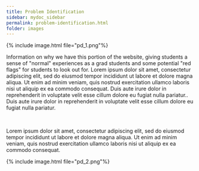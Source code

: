 ```yaml
---
title: Problem Identification
sidebar: mydoc_sidebar
permalink: problem-identification.html
folder: images
---
```


<div class="row">
<div class="col-md-6">
    {% include image.html file="pd_1.png"%}
</div>

<div class="col-md-6">
    <p>Information on why we have this portion of the website,  giving students a sense of "normal" experiences as a grad students and some potential "red flags" for students to look out for. Lorem ipsum dolor sit amet, consectetur adipiscing elit, sed do eiusmod tempor incididunt ut labore et dolore magna aliqua. Ut enim ad minim veniam, quis nostrud exercitation ullamco laboris nisi ut aliquip ex ea commodo consequat. Duis aute irure dolor in reprehenderit in voluptate velit esse cillum dolore eu fugiat nulla pariatur.. Duis aute irure dolor in reprehenderit in voluptate velit esse cillum dolore eu fugiat nulla pariatur.</p>
</div>
</div>

<div class="row">
<br/>
</div>

<div class="row">
<div class="col-md-6">
    <p>Lorem ipsum dolor sit amet, consectetur adipiscing elit, sed do eiusmod tempor incididunt ut labore et dolore magna aliqua. Ut enim ad minim veniam, quis nostrud exercitation ullamco laboris nisi ut aliquip ex ea commodo consequat.</p>
</div>

<div class="col-md-6">
    {% include image.html file="pd_2.png"%}
</div>
</div>

<script>
    $("#tg-sb-sidebar").toggle();
    $("#tg-sb-content").toggleClass('col-md-9');
    $("#tg-sb-content").toggleClass('col-md-12');
    $("#tg-sb-icon").toggleClass('fa-toggle-on');
    $("#tg-sb-icon").toggleClass('fa-toggle-off');
</script>